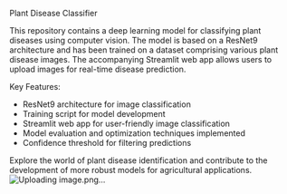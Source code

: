 Plant Disease Classifier

This repository contains a deep learning model for classifying plant diseases using computer vision. The model is based on a ResNet9 architecture and has been trained on a dataset comprising various plant disease images. The accompanying Streamlit web app allows users to upload images for real-time disease prediction.

Key Features:

- ResNet9 architecture for image classification
- Training script for model development
- Streamlit web app for user-friendly image classification
- Model evaluation and optimization techniques implemented
- Confidence threshold for filtering predictions

Explore the world of plant disease identification and contribute to the development of more robust models for agricultural applications.
![Uploading image.png…]()

